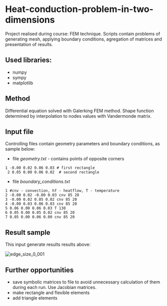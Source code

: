 # Heat-conduction-problem-in-two-dimensions
Project realised during course: FEM technique. Scripts contain problems of generating mesh, applying boundary conditions, agregation of matrices and presentation of results.

## Used libraries:
 - numpy
 - sympy
 - matplotlib

## Method

Differential equation solved with Galerking FEM method. Shape function determined by interpolation to nodes values with Vandermonde matrix.

## Input file

Controlling files contain geometry parameters and boundary conditions, as sample below:

 - file *geometry.txt* - contains points of opposite corners

`
1 -0.00 0.02 0.06 0.03 # first rectangle `<br>`
2 0.05 0.00 0.06 0.02  # second rectangle`

 - file *boundary_conditions.txt*

`1 #cnv - convection, hf - heatflow, T - temperature`<br>`2 -0.00 0.02 -0.00 0.03 cnv 85 20 `<br>`3 -0.00 0.02 0.05 0.02 cnv 85 20 `<br>`4 -0.00 0.03 0.06 0.03 cnv 85 20 `<br>`5 0.06 0.00 0.06 0.03 T 130 `<br>`6 0.05 0.00 0.05 0.02 cnv 85 20`<br>`7 0.05 0.00 0.06 0.00 cnv 85 20`

## Result sample

This input generate results results above:

![edge_size_0_001](https://github.com/Czesiek1701/Heat-conduction-problem-in-two-dimensions/assets/157902583/1ccd8295-e638-4c37-bdfc-f930a4aecae7)

## Further opportunities
 - save symbolic matrices to file to avoid unnecessary calculation of them during each run. Use Jacobian matrices.
 - make rectangle and flexible elements
 - add triangle elements


